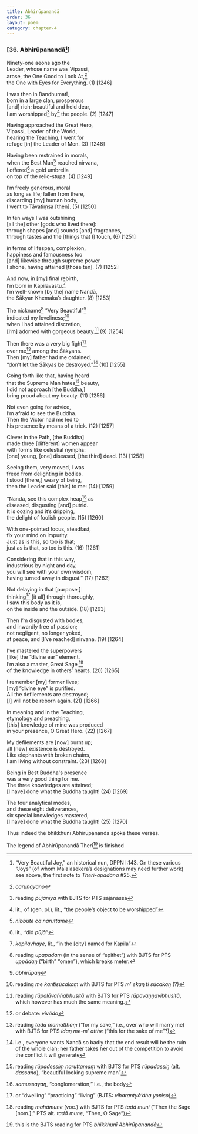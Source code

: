 ```yaml
---
title: Abhirūpanandā
order: 36
layout: poem
category: chapter-4
---
```


### \[36. Abhirūpanandā[^1]\]

Ninety-one aeons ago the  
Leader, whose name was Vipassi,  
arose, the One Good to Look At,[^2]  
the One with Eyes for Everything. (1) \[1246\]

I was then in Bandhumatī,  
born in a large clan, prosperous  
\[and\] rich; beautiful and held dear,  
I am worshipped[^3] by[^4] the people. (2) \[1247\]

Having approached the Great Hero,  
Vipassi, Leader of the World,  
hearing the Teaching, I went for  
refuge \[in\] the Leader of Men. (3) \[1248\]

Having been restrained in morals,  
when the Best Man[^5] reached nirvana,  
I offered[^6] a gold umbrella  
on top of the relic-stupa. (4) \[1249\]

I’m freely generous, moral  
as long as life; fallen from there,  
discarding \[my\] human body,  
I went to Tāvatiṃsa \[then\]. (5) \[1250\]

In ten ways I was outshining  
\[all the\] other \[gods who lived there\]:  
through shapes \[and\] sounds \[and\] fragrances,  
through tastes and the \[things that I\] touch, (6) \[1251\]

in terms of lifespan, complexion,  
happiness and famousness too  
\[and\] likewise through supreme power  
I shone, having attained \[those ten\]. (7) \[1252\]

And now, in \[my\] final rebirth,  
I’m born in Kapilavastu.[^7]  
I’m well-known \[by the\] name Nandā,  
the Śākyan Khemaka’s daughter. (8) \[1253\]

The nickname[^8] “Very Beautiful”[^9]  
indicated my loveliness;[^10]  
when I had attained discretion,  
\[I’m\] adorned with gorgeous beauty.[^11] (9) \[1254\]

Then there was a very big fight[^12]  
over me[^13] among the Śākyans.  
Then \[my\] father had me ordained,  
“don’t let the Śākyas be destroyed.”[^14] (10) \[1255\]

Going forth like that, having heard  
that the Supreme Man hates[^15] beauty,  
I did not approach \[the Buddha,\]  
bring proud about my beauty. (11) \[1256\]

Not even going for advice,  
I’m afraid to see the Buddha.  
Then the Victor had me led to  
his presence by means of a trick. (12) \[1257\]

Clever in the Path, \[the Buddha\]  
made three \[different\] women appear  
with forms like celestial nymphs:  
\[one\] young, \[one\] diseased, \[the third\] dead. (13) \[1258\]

Seeing them, very moved, I was  
freed from delighting in bodies.  
I stood \[there,\] weary of being,  
then the Leader said \[this\] to me: (14) \[1259\]

“Nandā, see this complex heap[^16] as  
diseased, disgusting \[and\] putrid.  
It is oozing and it’s dripping,  
the delight of foolish people. (15) \[1260\]

With one-pointed focus, steadfast,  
fix your mind on impurity.  
Just as is this, so too is that;  
just as is that, so too is this. (16) \[1261\]

Considering that in this way,  
industrious by night and day,  
you will see with your own wisdom,  
having turned away in disgust.” (17) \[1262\]

Not delaying in that \[purpose,\]  
thinking[^17] \[it all\] through thoroughly,  
I saw this body as it is,  
on the inside and the outside. (18) \[1263\]

Then I’m disgusted with bodies,  
and inwardly free of passion;  
not negligent, no longer yoked,  
at peace, and \[I’ve reached\] nirvana. (19) \[1264\]

I’ve mastered the superpowers  
\[like\] the “divine ear” element.  
I’m also a master, Great Sage,[^18]  
of the knowledge in others’ hearts. (20) \[1265\]

I remember \[my\] former lives;  
\[my\] “divine eye” is purified.  
All the defilements are destroyed;  
\[I\] will not be reborn again. (21) \[1266\]

In meaning and in the Teaching,  
etymology and preaching,  
\[this\] knowledge of mine was produced  
in your presence, O Great Hero. (22) \[1267\]

My defilements are \[now\] burnt up;  
all \[new\] existence is destroyed.  
Like elephants with broken chains,  
I am living without constraint. (23) \[1268\]

Being in Best Buddha's presence  
was a very good thing for me.  
The three knowledges are attained;  
\[I have\] done what the Buddha taught! (24) \[1269\]

The four analytical modes,  
and these eight deliverances,  
six special knowledges mastered,  
\[I have\] done what the Buddha taught! (25) \[1270\]

Thus indeed the bhikkhunī Abhirūpanandā spoke these verses.

The legend of Abhirūpanandā Therī[^19] is finished

[^1]: “Very Beautiful Joy,” an historical nun, DPPN I:143. On these various “Joys” (of whom Malalasekera’s designations may need further work) see above, the first note to *Therī-apadāna* \#25.

[^2]: *carunayano*

[^3]: reading *pūjanīyā* with BJTS for PTS sajanassā

[^4]: lit., of (gen. pl.), lit., “the people’s object to be worshipped”

[^5]: *nibbute ca naruttame*

[^6]: lit., “did *pūjā”*

[^7]: *kapilavhaye*, lit., “in the \[city\] named for Kapila”

[^8]: reading *upapadaṃ* (in the sense of “epithet”) with BJTS for PTS *uppādaŋ* (“birth” “omen”), which breaks meter.

[^9]: *abhirūpaŋ*

[^10]: reading *me kantisūcakaṃ* with BJTS for PTS *m’ ekaŋ ti sūcakaŋ* (?)

[^11]: reading *rūpalāvaññabhusitā* with BJTS for PTS *rūpavaṇṇavibhusitā*, which however has much the same meaning.

[^12]: or debate: *vivādo*

[^13]: reading *tadā mamatthaṃ* (“for my sake,” i.e., over who will marry me) with BJTS for PTS *Idaŋ me-m’ atthe* (“this for the sake of me”?)

[^14]: i.e., everyone wants Nandā so badly that the end result will be the ruin of the whole clan; her father takes her out of the competition to avoid the conflict it will generate

[^15]: reading *rūpadessiṃ naruttamaṃ* with BJTS for PTS *rūpadassiŋ* (alt. *dassana*), “beautiful looking supreme man”

[^16]: *samussayaŋ*, “conglomeration,” i.e., the body

[^17]: or “dwelling” “practicing” “living” (BJTS: *viharantyā’dha yoniso*)

[^18]: reading *mahāmune* (voc.) with BJTS for PTS *tadā muni* (“Then the Sage \[nom.\];” PTS alt. *tadā mune*, “Then, O Sage”)

[^19]: this is the BJTS reading for PTS *bhikkhunī Abhirūpanandā*

